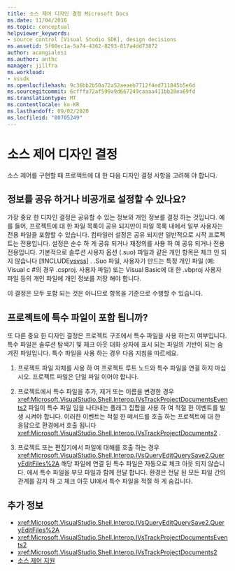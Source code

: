 ```yaml
---
title: 소스 제어 디자인 결정 Microsoft Docs
ms.date: 11/04/2016
ms.topic: conceptual
helpviewer_keywords:
- source control [Visual Studio SDK], design decisions
ms.assetid: 5f60ec1a-5a74-4362-8293-817a4dd73872
author: acangialosi
ms.author: anthc
manager: jillfra
ms.workload:
- vssdk
ms.openlocfilehash: 9c36bb2b50a72a52aeaeb7712f4ed711845b5e6d
ms.sourcegitcommit: 6cfffa72af599a9d667249caaaa411bb28ea69fd
ms.translationtype: MT
ms.contentlocale: ko-KR
ms.lasthandoff: 09/02/2020
ms.locfileid: "80705249"
---
```

# <a name="source-control-design-decisions"></a>소스 제어 디자인 결정
소스 제어를 구현할 때 프로젝트에 대 한 다음 디자인 결정 사항을 고려해 야 합니다.

## <a name="will-information-be-shared-or-private"></a>정보를 공유 하거나 비공개로 설정할 수 있나요?
 가장 중요 한 디자인 결정은 공유할 수 있는 정보와 개인 정보를 결정 하는 것입니다. 예를 들어, 프로젝트에 대 한 파일 목록이 공유 되지만이 파일 목록 내에서 일부 사용자는 전용 파일을 포함할 수 있습니다. 컴파일러 설정은 공유 되지만 일반적으로 시작 프로젝트는 전용입니다. 설정은 순수 하 게 공유 되거나 재정의를 사용 하 여 공유 되거나 전용 전용입니다. 기본적으로 솔루션 사용자 옵션 (.suo) 파일과 같은 개인 항목은 체크 인 되지 않습니다 [!INCLUDE[vsvss](../../extensibility/includes/vsvss_md.md)] . .Suo 파일, 사용자가 만드는 특정 개인 파일 (예: Visual c #의 경우 .csproj. 사용자 파일) 또는 Visual Basic에 대 한 .vbproj 사용자 파일 등의 개인 파일에 개인 정보를 저장 해야 합니다.

 이 결정은 모두 포함 되는 것은 아니므로 항목을 기준으로 수행할 수 있습니다.

## <a name="will-the-project-include-special-files"></a>프로젝트에 특수 파일이 포함 됩니까?
 또 다른 중요 한 디자인 결정은 프로젝트 구조에서 특수 파일을 사용 하는지 여부입니다. 특수 파일은 솔루션 탐색기 및 체크 아웃 대화 상자에 표시 되는 파일의 기반이 되는 숨겨진 파일입니다. 특수 파일을 사용 하는 경우 다음 지침을 따르세요.

1. 프로젝트 파일 자체를 사용 하 여 프로젝트 루트 노드와 특수 파일을 연결 하지 마십시오. 프로젝트 파일은 단일 파일 이어야 합니다.

2. 프로젝트에서 특수 파일을 추가, 제거 또는 이름을 변경한 경우 <xref:Microsoft.VisualStudio.Shell.Interop.IVsTrackProjectDocumentsEvents2> 파일이 특수 파일 임을 나타내는 플래그 집합을 사용 하 여 적절 한 이벤트를 발생 시켜야 합니다. 이러한 이벤트는 적절 한 메서드를 호출 하는 프로젝트에 대 한 응답으로 환경에서 호출 됩니다 <xref:Microsoft.VisualStudio.Shell.Interop.IVsTrackProjectDocuments2> .

3. 프로젝트 또는 편집기에서 파일에 대해를 호출 하는 경우 <xref:Microsoft.VisualStudio.Shell.Interop.IVsQueryEditQuerySave2.QueryEditFiles%2A> 해당 파일에 연결 된 특수 파일은 자동으로 체크 아웃 되지 않습니다. 에서 특수 파일을 부모 파일과 함께 전달 합니다. 환경은 전달 된 모든 파일 간의 관계를 감지 하 고 체크 아웃 UI에서 특수 파일을 적절 하 게 숨깁니다.

## <a name="see-also"></a>추가 정보
- <xref:Microsoft.VisualStudio.Shell.Interop.IVsQueryEditQuerySave2.QueryEditFiles%2A>
- <xref:Microsoft.VisualStudio.Shell.Interop.IVsTrackProjectDocumentsEvents2>
- <xref:Microsoft.VisualStudio.Shell.Interop.IVsTrackProjectDocuments2>
- [소스 제어 지원](../../extensibility/internals/supporting-source-control.md)

